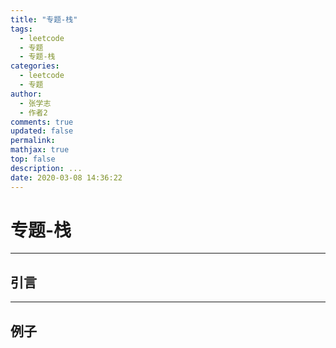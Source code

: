 ```yaml
---
title: "专题-栈"
tags:
  - leetcode
  - 专题
  - 专题-栈
categories:
  - leetcode
  - 专题
author:
  - 张学志
  - 作者2
comments: true
updated: false
permalink:
mathjax: true
top: false
description: ...
date: 2020-03-08 14:36:22
---
```


# 专题-栈

---


## 引言



---


## 例子

